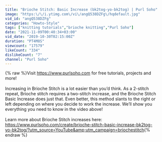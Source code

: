 ```yaml
---
title: "Brioche Stitch: Basic Increase (bk2tog-yo-bk2tog) | Purl Soho"
image: "https:\/\/i.ytimg.com\/vi\/angQ538DZFg\/hqdefault.jpg"
vid_id: "angQ538DZFg"
categories: "Howto-Style"
tags: ["knitting tutorials","brioche knitting","Purl Soho"]
date: "2021-11-09T00:40:34+03:00"
vid_date: "2019-10-30T02:15:00Z"
duration: "PT4M8S"
viewcount: "17579"
likeCount: "334"
dislikeCount: "7"
channel: "Purl Soho"
---
```

{% raw %}Visit <a rel="nofollow" target="blank" href="https://www.purlsoho.com">https://www.purlsoho.com</a> for free tutorials, projects and more!<br /><br />Increasing in Brioche Stitch is a lot easier than you’d think. As a 2-stitch repeat, Brioche stitch requires a two-stitch increase, and the Brioche Stitch Basic Increase does just that. Even better, this method slants to the right or left depending on where you decide to work the increase. We’ll show you everything you need to know in the video above!<br /><br />Learn more about Brioche Stitch increases here:<br /><a rel="nofollow" target="blank" href="https://www.purlsoho.com/create/brioche-stitch-basic-increase-bk2tog-yo-bk2tog/?utm_source=YouTube&amp;utm_campaign=briochestitch">https://www.purlsoho.com/create/brioche-stitch-basic-increase-bk2tog-yo-bk2tog/?utm_source=YouTube&amp;utm_campaign=briochestitch</a>{% endraw %}
